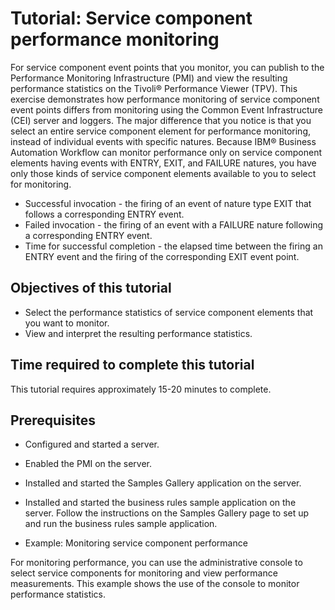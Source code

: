 <!-- image -->

# Tutorial: Service component performance monitoring

For service component event points that you monitor, you can publish to the Performance
Monitoring Infrastructure (PMI) and view the resulting performance statistics on the Tivoli® Performance Viewer (TPV). This exercise demonstrates how
performance monitoring of service component event points differs from monitoring using the Common
Event Infrastructure (CEI) server and loggers. The major difference that you notice is that you
select an entire service component element for performance monitoring, instead of individual events
with specific natures. Because IBM® Business Automation Workflow can
monitor performance only on service component elements having events with ENTRY, EXIT, and FAILURE
natures, you have only those kinds of service component elements available to you to select for
monitoring.

- Successful invocation - the firing of an event of nature type EXIT that follows a corresponding
ENTRY event.
- Failed invocation - the firing of an event with a FAILURE nature following a corresponding ENTRY
event.
- Time for successful completion - the elapsed time between the firing an ENTRY event and the
firing of the corresponding EXIT event point.

## Objectives of this tutorial

- Select the performance statistics of service component elements that you want to monitor.
- View and interpret the resulting performance statistics.

## Time required to complete this tutorial

This tutorial requires approximately 15-20 minutes to complete.

## Prerequisites

- Configured and started a server.
- Enabled the PMI on the server.
- Installed and started the Samples Gallery application on the server.
- Installed and started the business rules sample application on the server. Follow the
instructions on the Samples Gallery page to set up and run the business rules sample
application.

- Example: Monitoring service component performance

For monitoring performance, you can use the administrative console to select service components for monitoring and view performance measurements. This example shows the use of the console to monitor performance statistics.